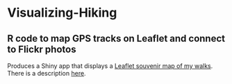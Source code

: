 # Visualizing-Hiking
## R code to map GPS tracks on Leaflet and connect to Flickr photos
Produces a Shiny app that displays a [Leaflet souvenir map of my walks](https://goldin.shinyapps.io/Walks/).
There is a description [here](https://caniblogtoo.wordpress.com/2016/06/28/technical-note-souvenir-shiny-map/). 


